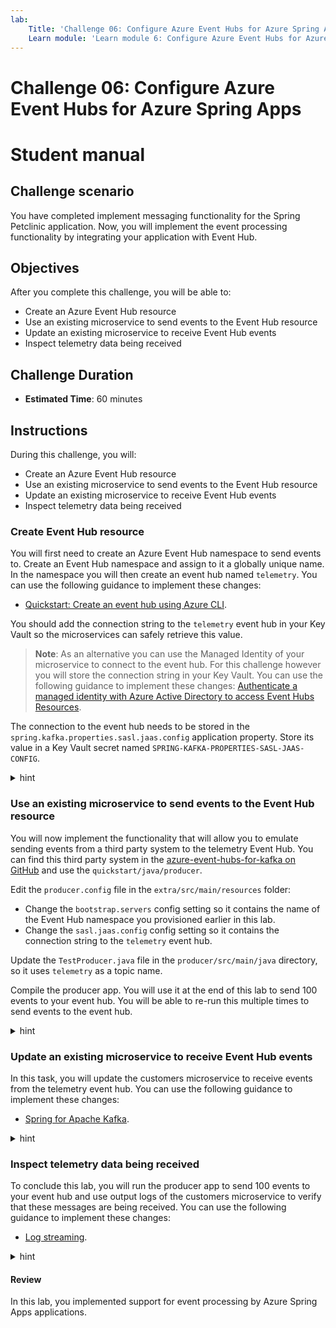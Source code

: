 ```yaml
---
lab:
    Title: 'Challenge 06: Configure Azure Event Hubs for Azure Spring Apps'
    Learn module: 'Learn module 6: Configure Azure Event Hubs for Azure Spring Apps'
---
```


# Challenge 06: Configure Azure Event Hubs for Azure Spring Apps

# Student manual

## Challenge scenario

You have completed implement messaging functionality for the Spring Petclinic application. Now, you will implement the event processing functionality by integrating your application with Event Hub.

## Objectives

After you complete this challenge, you will be able to:

- Create an Azure Event Hub resource
- Use an existing microservice to send events to the Event Hub resource
- Update an existing microservice to receive Event Hub events
- Inspect telemetry data being received

## Challenge Duration

- **Estimated Time**: 60 minutes

## Instructions

During this challenge, you will:

- Create an Azure Event Hub resource
- Use an existing microservice to send events to the Event Hub resource
- Update an existing microservice to receive Event Hub events
- Inspect telemetry data being received

### Create Event Hub resource

You will first need to create an Azure Event Hub namespace to send events to. Create an Event Hub namespace and assign to it a globally unique name. In the namespace you will then create an event hub named `telemetry`. You can use the following guidance to implement these changes:

- [Quickstart: Create an event hub using Azure CLI](https://docs.microsoft.com/azure/event-hubs/event-hubs-quickstart-cli).

You should add the connection string to the `telemetry` event hub in your Key Vault so the microservices can safely retrieve this value.

   > **Note**: As an alternative you can use the Managed Identity of your microservice to connect to the event hub. For this challenge however you will store the connection string in your Key Vault. You can use the following guidance to implement these changes: [Authenticate a managed identity with Azure Active Directory to access Event Hubs Resources](https://docs.microsoft.com/azure/event-hubs/authenticate-managed-identity?tabs=latest).

The connection to the event hub needs to be stored in the `spring.kafka.properties.sasl.jaas.config` application property. Store its value in a Key Vault secret named `SPRING-KAFKA-PROPERTIES-SASL-JAAS-CONFIG`.

<details>
<summary>hint</summary>
<br/>

1. On your lab computer, in the Git Bash window, from the Git Bash prompt, run the following command to create an Event Hub namespace. The name you use for your namespace should be globally unique, so adjust it accordingly in case the randomly generated name is already in use.

   ```bash
   EVENTHUBS_NAMESPACE=springappseh$UNIQUEID

   az eventhubs namespace create \
     --resource-group $RESOURCE_GROUP \
     --name $EVENTHUBS_NAMESPACE \
     --location $LOCATION
   ```

1. Next, create an event hub named `telemetry` in the newly created namespace.

   ```bash
   EVENTHUB_NAME=telemetry

   az eventhubs eventhub create \
     --name $EVENTHUB_NAME \
     --resource-group $RESOURCE_GROUP \
     --namespace-name $EVENTHUBS_NAMESPACE
   ```

1. Create a new authorization rule for sending and listening to the `telemetry` event hub.

   ```bash
   RULE_NAME=listensendrule

   az eventhubs eventhub authorization-rule create \
     --resource-group $RESOURCE_GROUP \
     --namespace-name $EVENTHUBS_NAMESPACE \
     --eventhub-name $EVENTHUB_NAME \
     --name $RULE_NAME \
     --rights Listen Send
   ```

1. Retrieve the connection string for this authorization rule in an environment variable.

   ```bash
   EVENTHUB_CONNECTIONSTRING=$(az eventhubs eventhub authorization-rule keys list \
       --resource-group $RESOURCE_GROUP \
       --namespace-name $EVENTHUBS_NAMESPACE \
       --eventhub-name $EVENTHUB_NAME \
       --name $RULE_NAME \
       --query primaryConnectionString \
       --output tsv)
   ```

1. Display the value of the connection string and verify that it only allows access to your `telemetry` eventhub.

   ```bash
   echo $EVENTHUB_CONNECTIONSTRING
   ```

   > **Note**: The connection string should have the following format (where the `<event-hub-namespace>` placeholder represents the name of your Event Hub namespace and the `<shared-access-key>` placeholder represents a Shared Access Signature value corresponding to the `listensendrule` access key):

   ```txt
   Endpoint=sb://<event-hub-namespace>.servicebus.windows.net/;SharedAccessKeyName=listensendrule;SharedAccessKey=<shared-access-key>;EntityPath=telemetry
   ```

1. From the Git Bash window, in your local application repository, use your favorite text editor to create a file named `secretfile.txt` with the following content and replace the `<connection-string>` placeholder with the value of the connection string you displayed in the previous step, excluding the trailing string `;EntityPath=telemetry`:

   ```txt
   org.apache.kafka.common.security.plain.PlainLoginModule required username="$ConnectionString" password="<connection-string>";
   ```

1. Save the file.

1. Create a new Key Vault secret for this connection string.

   ```bash
   az keyvault secret set \
       --name SPRING-KAFKA-PROPERTIES-SASL-JAAS-CONFIG \
       --file secretfile.txt \
       --vault-name $KEYVAULT_NAME
   ```

1. In your configuration repository's `application.yml` file, add the kafka configuration in the `spring` section by appending the following YAML fragment (make sure to replace the `<eventhub-namespace>` placeholder in the value of the `bootstrap-servers` parameter):

   ```yaml
     kafka:
       bootstrap-servers: <eventhub-namespace>.servicebus.windows.net:9093
       client-id: first-service
       group-id: $Default
       properties:
         sasl.jaas.config: 
         sasl.mechanism: PLAIN
         security.protocol: SASL_SSL
         spring.json:
           use.type.headers: false
           value.default.type: com.targa.labs.dev.telemetrystation.Message
   ```

   > **Note**: Particular attention to indentation as shown above is important: `kafka` should be at the same indentation level as `config`, `jms`, `datasource` and `cloud`. The resulting content should have the following format:

   ```yaml
   spring:
     config:
       activate:
         on-profile: mysql
     jms:
       servicebus:
         connection-string: ${spring.jms.servicebus.connection-string}
         idle-timeout: 60000
         pricing-tier: premium
     datasource:
       schema: classpath*:db/mysql/schema.sql
       data: classpath*:db/mysql/data.sql
       url: jdbc:mysql://<your-database>.mysql.database.azure.com:3306/petclinic?useSSL=true
       initialization-mode: ALWAYS
     kafka:
       bootstrap-servers: <eventhub-namespace>.servicebus.windows.net:9093
       client-id: first-service
       group-id: $Default
       properties:
         sasl.jaas.config:
         sasl.mechanism: PLAIN
         security.protocol: SASL_SSL
         spring.json:
         use.type.headers: false
         value.default.type: com.targa.labs.dev.telemetrystation.Message
     cloud:
       azure:
         keyvault:
           secret:
             property-source-enabled: true
             property-sources:
               - name: key-vault-property-souece-1
                 endpoint: https://<your-keyvault>.vault.azure.net/
                 credential.managed-identity-enabled: true
   ```

1. Commit and push your changes to the remote repository.

   ```bash
   cd ~/projects/spring-petclinic-microservices-config
   git add .
   git commit -m 'added event hub'
   git push
   ```

</details>

### Use an existing microservice to send events to the Event Hub resource

You will now implement the functionality that will allow you to emulate sending events from a third party system to the telemetry Event Hub. You can find this third party system in the [azure-event-hubs-for-kafka on GitHub](https://github.com/Azure/azure-event-hubs-for-kafka) and use the `quickstart/java/producer`.

Edit the `producer.config` file in the `extra/src/main/resources` folder:
- Change the `bootstrap.servers` config setting so it contains the name of the Event Hub namespace you provisioned earlier in this lab.
- Change the `sasl.jaas.config` config setting so it contains the connection string to the `telemetry` event hub.

Update the `TestProducer.java` file in the `producer/src/main/java` directory, so it uses `telemetry` as a topic name.

Compile the producer app. You will use it at the end of this lab to send 100 events to your event hub. You will be able to re-run this multiple times to send events to the event hub.

<details>
<summary>hint</summary>
<br/>

1. From the Git Bash shell in the `projects` folder, clone the [azure-event-hubs-for-kafka on GitHub](https://github.com/Azure/azure-event-hubs-for-kafka) project.

   ```bash
   cd ~/projects
   git clone https://github.com/Azure/azure-event-hubs-for-kafka
   ```

1. In your projects folder, use your favorite text editor to open the **azure-event-hubs-for-kafka/quickstart/java/producer/src/main/resources/producer.config** file. Change line 1 by replacing the `mynamespace` placeholder with the name of the Event Hub namespace you provisioned earlier in this lab.

   ```yaml
   bootstrap.servers=mynamespace.servicebus.windows.net:9093
   ```

1. Change line 4 by replacing the password value with the value of the connection string to the `telemetry` event hub. This value should match the output of the `$EVENTHUB_CONNECTIONSTRING` environment variable.

   ```yaml
   sasl.jaas.config=org.apache.kafka.common.security.plain.PlainLoginModule required username="$ConnectionString" password="Endpoint=sb://mynamespace.servicebus.windows.net/;SharedAccessKeyName=XXXXXX;SharedAccessKey=XXXXXX;EntityPath=telemetry";
   ```

1. Save the changes to the file.

1. Open the `TestProducer.java` file in the `azure-event-hubs-for-kafka/quickstart/java/producer/src/main/java` directory. Verify that line 16 uses `telemetry` as topic name.

   ```java
       private final static String TOPIC = "telemetry";
   ```

1. From the Git Bash window, set the current working directory to the `azure-event-hubs-for-kafka/quickstart/java/producer` folder and run a maven build.

   ```bash
   cd ~/projects/azure-event-hubs-for-kafka/quickstart/java/producer
   mvn clean package
   ```

</details>

### Update an existing microservice to receive Event Hub events

In this task, you will update the customers microservice to receive events from the telemetry event hub. You can use the following guidance to implement these changes:

- [Spring for Apache Kafka](https://docs.spring.io/spring-kafka/reference/html/).

<details>
<summary>hint</summary>
<br/>

1. In your local application repository, use your favorite text editor to open the `pom.xml` file of the `spring-petclinic-customers-service` microservice, add to it another dependency element within the `<!-- Spring Cloud -->` section of the `<dependencies>` element, and save the change:

   ```xml
           <dependency>
               <groupId>org.springframework.kafka</groupId>
               <artifactId>spring-kafka</artifactId>
           </dependency>
   ```

1. In the `spring-petclinic-microservices/spring-petclinic-customers-service/src/main/java/org/springframework/samples/petclinic/customers` folder, create a directory named `services`. Next, in this directory, create an `EventHubListener.java` class file with the following code:

   ```java
   package org.springframework.samples.petclinic.customers.services;

   import org.slf4j.Logger;
   import org.slf4j.LoggerFactory;
   import org.springframework.kafka.annotation.KafkaListener;
   import org.springframework.stereotype.Service;

   @Service
   public class EventHubListener {

      private static final Logger log = LoggerFactory.getLogger(EventHubListener.class);

      @KafkaListener(topics = "telemetry", groupId = "$Default")
        public void receive(String in) {
           log.info("Received message from kafka queue: {}",in);
           System.out.println(in);
       }
   } 
   ```

   > **Note**: This class uses the `KafkaListener` annotation to start listening to an event hub using the `$Default` group of the `telemetry` event hub. The received messages are written to the log as info messages.

1. In the Git Bash window, navigate back to the root folder of the spring petclinic repository and rebuild the application.

   ```bash
   cd ~/projects/spring-petclinic-microservices/
   mvn clean package -DskipTests
   ```

1. Redeploy the `customers-service` microservice to Azure Spring Apps.

   ```bash
   az spring app deploy \
     --service $SPRING_APPS_SERVICE \
     --resource-group $RESOURCE_GROUP \
     --name customers-service \
     --no-wait \
     --artifact-path spring-petclinic-customers-service/target/spring-petclinic-customers-service-2.6.11.jar \
     --env SPRING_PROFILES_ACTIVE=mysql
   ```

</details>

### Inspect telemetry data being received

To conclude this lab, you will run the producer app to send 100 events to your event hub and use output logs of the customers microservice to verify that these messages are being received. You can use the following guidance to implement these changes:

- [Log streaming](https://docs.microsoft.com/azure/spring-cloud/quickstart-logs-metrics-tracing?tabs=Azure-CLI&pivots=programming-language-java#log-streaming-1).

<details>
<summary>hint</summary>
<br/>

1. In the Git Bash window, set the current working directory to the `events` folder and run the `TestProducer` application.

   ```bash
   cd ~/projects/azure-event-hubs-for-kafka/quickstart/java/producer
   mvn exec:java -Dexec.mainClass="TestProducer"
   ```

1. Verify that the output indicates that 100 events were sent to the `telemetry` event hub.

1. Press the `Ctrl+C` key combination to return to the command prompt.

1. From the same Git Bash window, run the following command to start the log stream output for the `customers-service`.

   ```bash
   az spring app logs -f --service $SPRING_APPS_SERVICE \
       --resource-group $RESOURCE_GROUP \
       --name customers-service
   ```

1. Review the output and verify that it contains the output that has the following format:

   ```txt
   2022-05-27 12:26:10.520  INFO 1 --- [ntainer#0-0-C-1] o.s.s.p.c.services.EventHubListener      : Received message from kafka queue: Test Data #1 
   Test Data #1
   ```

1. Switch to the web browser displaying the Azure portal, navigate to the page of the resource group containing resources you provisioned in this lab, and select the entry representing your Event Hub namespace.

   > **Note**: In case you don't see your Event Hub namespace in the list, select the refresh button.

1. On the Event Hub namespace page, in the navigation menu, in the **Entities** section, select **Event Hubs** and then select the `telemetry` event hub entry.

1. On the **Overview** page, review the **Messages** graph to verify that it includes metrics representing incoming and outgoing messages.

</details>

#### Review

In this lab, you implemented support for event processing by Azure Spring Apps applications.
